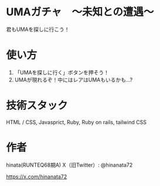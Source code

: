 # UMAガチャ　～未知との遭遇～

君もUMAを探しに行こう！


# 使い方

1. 「UMAを探しに行く」ボタンを押そう！
2. UMAが現れるぞ！中にはレアはUMAもいるかも...?


# 技術スタック

HTML / CSS,
Javasprict,
Ruby,
Ruby on rails,
tailwind CSS

# 作者
hinata(RUNTEQ68期A)
X（旧Twitter）: @hinanata72

https://x.com/hinanata72